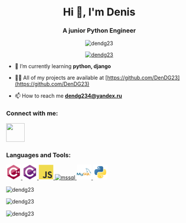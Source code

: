 <h1 align="center">Hi 👋, I'm Denis</h1>
<h3 align="center">A junior Python Engineer</h3>

<p align="center"> <img src="https://komarev.com/ghpvc/?username=dendg23&label=Profile%20views&color=0e75b6&style=flat" alt="dendg23" /> </p>

<p align="center"> <a href="https://github.com/ryo-ma/github-profile-trophy"><img src="https://github-profile-trophy.vercel.app/?username=dendg23" alt="dendg23" /></a> </p>

- 🌱 I’m currently learning **python, django**

- 👨‍💻 All of my projects are available at [https://github.com/DenDG23](https://github.com/DenDG23)

- 📫 How to reach me **dendg234@yandex.ru**

<h3 align="left">Connect with me:</h3>
<p align="left"><a href="https://t.me/dendg234"><img width="50" height="50" src="https://cdn4.iconfinder.com/data/icons/education-finance/140/.svg-12-512.png"/></a>
</p>

<h3 align="left">Languages and Tools:</h3>
<p align="left"> <a href="https://www.w3schools.com/cpp/" target="_blank" rel="noreferrer"> <img src="https://raw.githubusercontent.com/devicons/devicon/master/icons/cplusplus/cplusplus-original.svg" alt="cplusplus" width="40" height="40"/> </a> <a href="https://www.w3schools.com/cs/" target="_blank" rel="noreferrer"> <img src="https://raw.githubusercontent.com/devicons/devicon/master/icons/csharp/csharp-original.svg" alt="csharp" width="40" height="40"/> </a> <a href="https://developer.mozilla.org/en-US/docs/Web/JavaScript" target="_blank" rel="noreferrer"> <img src="https://raw.githubusercontent.com/devicons/devicon/master/icons/javascript/javascript-original.svg" alt="javascript" width="40" height="40"/> </a> <a href="https://www.microsoft.com/en-us/sql-server" target="_blank" rel="noreferrer"> <img src="https://www.svgrepo.com/show/303229/microsoft-sql-server-logo.svg" alt="mssql" width="40" height="40"/> </a> <a href="https://www.mysql.com/" target="_blank" rel="noreferrer"> <img src="https://raw.githubusercontent.com/devicons/devicon/master/icons/mysql/mysql-original-wordmark.svg" alt="mysql" width="40" height="40"/> </a> <a href="https://www.python.org" target="_blank" rel="noreferrer"> <img src="https://raw.githubusercontent.com/devicons/devicon/master/icons/python/python-original.svg" alt="python" width="40" height="40"/> </a> </p>

<p align="left"><img align="center" src="https://github-readme-stats.vercel.app/api/top-langs?username=dendg23&show_icons=true&locale=en&layout=compact" alt="dendg23" /></p>

<p align="left"><img align="center" src="https://github-readme-stats.vercel.app/api?username=dendg23&show_icons=true&locale=en" alt="dendg23" /></p>

<p align="left"><img align="center" src="https://github-readme-streak-stats.herokuapp.com/?user=dendg23&" alt="dendg23" /></p>

